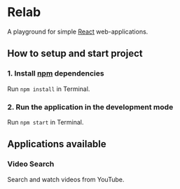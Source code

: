# Relab

A playground for simple [React](https://facebook.github.io/react "React Homepage") web-applications.

## How to setup and start project

### 1. Install [npm](https://www.npmjs.com "npm Homepage") dependencies

Run `npm install` in Terminal.

### 2. Run the application in the development mode

Run `npm start` in Terminal.

## Applications available

### Video Search

Search and watch videos from YouTube.
